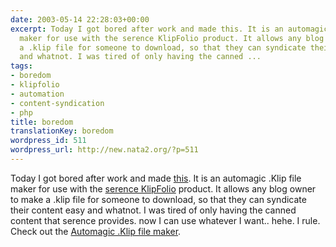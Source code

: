 ```yaml
---
date: 2003-05-14 22:28:03+00:00
excerpt: Today I got bored after work and made this. It is an automagic .Klip file
  maker for use with the serence KlipFolio product. It allows any blog owner to make
  a .klip file for someone to download, so that they can syndicate their content easy
  and whatnot. I was tired of only having the canned ...
tags:
- boredom
- klipfolio
- automation
- content-syndication
- php
title: boredom
translationKey: boredom
wordpress_id: 511
wordpress_url: http://new.nata2.org/?p=511
---
```


Today I got bored after work and made <a href="http://dopeman.org/klip/">this</a>. It is an automagic .Klip file maker for use with the <a href="http://www.serence.com/provider.php?page=started_home">serence KlipFolio</a> product. It allows any blog owner to make a .klip file for someone to download, so that they can syndicate their content easy and whatnot. I was tired of only having the canned content that serence provides. now I can use whatever I want.. hehe. I rule. Check out the <a href="http://dopeman.org/klip/">Automagic .Klip file maker</a>.